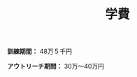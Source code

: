 ﻿---
# An instance of the Blank widget.
# Documentation: https://sourcethemes.com/academic/docs/page-builder/
widget: blank

# Activate this widget? true/false
active: true

# This file represents a page section.
headless: true

# Order that this section appears on the page.
weight: 47

title: 学費

design:
  columns: "2"

  #spacing:
  #  padding: ["20px", "0", "20px", "0"]

---

**訓練期間：** 48万５千円

**アウトリーチ期間：** 30万～40万円